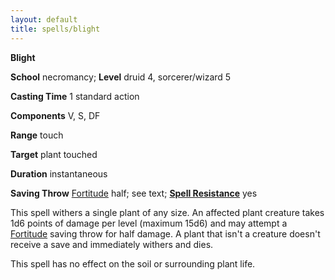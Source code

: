 ```yaml
---
layout: default
title: spells/blight
---
```

 **Blight**

**School** necromancy; **Level** druid 4, sorcerer/wizard 5

**Casting Time** 1 standard action

**Components** V, S, DF

**Range** touch

**Target** plant touched

**Duration** instantaneous

**Saving Throw** [Fortitude](../combat#_fortitude) half; see text; **[Spell Resistance](../glossary#_spell-resistance)** yes

This spell withers a single plant of any size. An affected plant creature takes 1d6 points of damage per level (maximum 15d6) and may attempt a [Fortitude](../combat#_fortitude) saving throw for half damage. A plant that isn't a creature doesn't receive a save and immediately withers and dies.

This spell has no effect on the soil or surrounding plant life.

